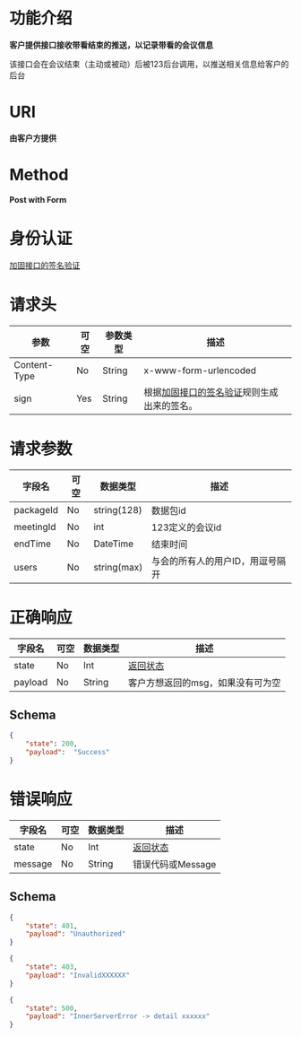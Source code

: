 # 功能介绍

**客户提供接口接收带看结束的推送，以记录带看的会议信息**

该接口会在会议结束（主动或被动）后被123后台调用，以推送相关信息给客户的后台


# URI

**由客户方提供**


# Method

**Post with Form**


# 身份认证

[加固接口的签名验证](../Agreement/StrongValidation.md)


# 请求头

| 参数         | 可空 | 参数类型 | 描述                                                         |
| ------------ | ---- | -------- | ------------------------------------------------------------ |
| Content-Type | No   | String   | x-www-form-urlencoded                                        |
| sign         | Yes  | String   | 根据[加固接口的签名验证](../Agreement/StrongValidation.md)规则生成出来的签名。 |

# 请求参数

| 字段名    | 可空 | 数据类型    | 描述                             |
| --------- | ---- | ----------- | -------------------------------- |
| packageId | No   | string(128) | 数据包id                         |
| meetingId | No   | int         | 123定义的会议id                  |
| endTime   | No   | DateTime    | 结束时间                         |
| users     | No   | string(max) | 与会的所有人的用户ID，用逗号隔开 |


# 正确响应

| 字段名  | 可空 | 数据类型 | 描述                                         |
| ------- | ---- | -------- | -------------------------------------------- |
| state   | No   | Int      | [返回状态](../Agreement/APIResponseState.md) |
| payload | No   | String   | 客户方想返回的msg，如果没有可为空            |

## Schema

```json
{
    "state": 200,
    "payload":  "Success"
}
```

# 错误响应

| 字段名  | 可空 | 数据类型 | 描述                                         |
| ------- | ---- | -------- | -------------------------------------------- |
| state   | No   | Int      | [返回状态](../Agreement/APIResponseState.md) |
| message | No   | String   | 错误代码或Message                            |

## Schema 

``` json
{
    "state": 401,
    "payload": "Unauthorized"
}
```

``` json
{
    "state": 403,
    "payload": "InvalidXXXXXX"
}
```

``` json
{
    "state": 500,
    "payload": "InnerServerError -> detail xxxxxx"
}
```